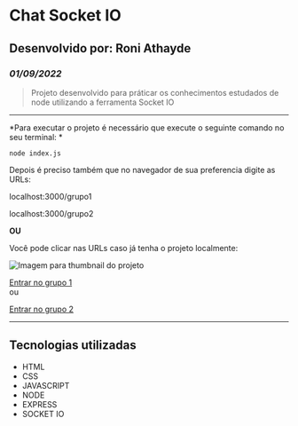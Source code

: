 # Chat Socket IO

## Desenvolvido por: Roni Athayde

### *01/09/2022*

> Projeto desenvolvido para práticar os conhecimentos estudados de node utilizando a ferramenta Socket IO

---

*Para executar o projeto é necessário que execute o seguinte comando no seu terminal: *

`node index.js`

Depois é preciso também que no navegador de sua preferencia digite as URLs:

localhost:3000/grupo1

localhost:3000/grupo2

**OU**

Você pode clicar nas URLs caso já tenha o projeto localmente:

<img src="./assets/thumbprojetochat.png" alt="Imagem para thumbnail do projeto">

<a href="localhost:3000/grupo1" target="_blank">Entrar no grupo 1</a> </br>
ou

<a href="localhost:3000/grupo2" target="_blank">Entrar no grupo 2</a>

---

## Tecnologias utilizadas

* HTML
* CSS
* JAVASCRIPT
* NODE
* EXPRESS
* SOCKET IO